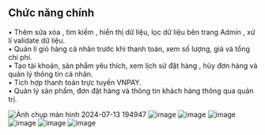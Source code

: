 ## Chức năng chính
• Thêm sửa xóa , tìm kiếm , hiển thị dữ liệu, lọc dữ liệu bên trang Admin , xử lí validate dữ liệu.\
• Quản lí giỏ hàng cá nhân trước khi thanh toán, xem số lượng, giá và tổng chi phí.\
• Tạo tài khoản, sản phẩm yêu thích, xem lịch sử đặt hàng , hủy đơn hàng và quản lý thông tin cá nhân.\
• Tích hợp thanh toán trực tuyến VNPAY.\
• Quản lý sản phẩm, đơn đặt hàng và thông tin khách hàng thông qua quản trị.

![Ảnh chụp màn hình 2024-07-13 194947](https://github.com/user-attachments/assets/b3053910-f876-4995-9f3c-9e288597fe5e)
![image](https://github.com/user-attachments/assets/79658f10-471a-4233-9c7c-a3c5e375cd5b) ![image](https://github.com/user-attachments/assets/339734e1-3f87-4f26-a82e-19f1e16e480e)
![image](https://github.com/user-attachments/assets/2b3c8bd7-b465-4340-bb02-f305c2284101) ![image](https://github.com/user-attachments/assets/705b8659-2ad6-47ed-a86b-54bc7342808b)
![image](https://github.com/user-attachments/assets/8e229a07-f199-4994-8099-543848957a49)
![image](https://github.com/user-attachments/assets/863d18a5-d182-4f15-a902-0c09cc98f20e)


